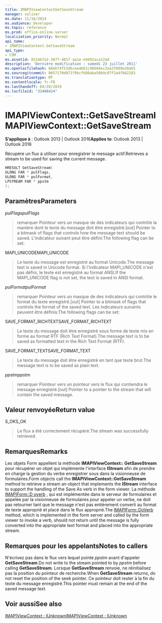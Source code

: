 ```yaml
---
title: IMAPIViewContextGetSaveStream
manager: soliver
ms.date: 11/16/2014
ms.audience: Developer
ms.topic: reference
ms.prod: office-online-server
localization_priority: Normal
api_name:
- IMAPIViewContext.GetSaveStream
api_type:
- COM
ms.assetid: 8316bfa1-3077-401f-aa1e-e9492aca12a8
description: 'Derniére modification : samedi 23 juillet 2011'
ms.openlocfilehash: 68eb74f53d6cee4661c98604ec2ea37609e20ab5
ms.sourcegitcommit: 8657170d071f9bcf680aba50b9c07f2a4fb82283
ms.translationtype: MT
ms.contentlocale: fr-FR
ms.lasthandoff: 04/28/2019
ms.locfileid: "33408424"
---
```

# <a name="imapiviewcontextgetsavestream"></a><span data-ttu-id="15484-103">IMAPIViewContext::GetSaveStream</span><span class="sxs-lookup"><span data-stu-id="15484-103">IMAPIViewContext::GetSaveStream</span></span>

  
  
<span data-ttu-id="15484-104">**S’applique à** : Outlook 2013 | Outlook 2016</span><span class="sxs-lookup"><span data-stu-id="15484-104">**Applies to**: Outlook 2013 | Outlook 2016</span></span> 
  
<span data-ttu-id="15484-105">Récupère un flux à utiliser pour enregistrer le message actif.</span><span class="sxs-lookup"><span data-stu-id="15484-105">Retrieves a stream to be used for saving the current message.</span></span>
  
```cpp
HRESULT GetSaveStream(
ULONG FAR * pulFlags,
ULONG FAR * pulFormat,
LPSTREAM FAR * ppstm
);
```

## <a name="parameters"></a><span data-ttu-id="15484-106">Paramètres</span><span class="sxs-lookup"><span data-stu-id="15484-106">Parameters</span></span>

 <span data-ttu-id="15484-107">_pulFlags_</span><span class="sxs-lookup"><span data-stu-id="15484-107">_pulFlags_</span></span>
  
> <span data-ttu-id="15484-108">remarquer Pointeur vers un masque de des indicateurs qui contrôle la manière dont le texte du message doit être enregistré.</span><span class="sxs-lookup"><span data-stu-id="15484-108">[out] Pointer to a bitmask of flags that controls how the message text should be saved.</span></span> <span data-ttu-id="15484-109">L'indicateur suivant peut être défini:</span><span class="sxs-lookup"><span data-stu-id="15484-109">The following flag can be set:</span></span>
    
<span data-ttu-id="15484-110">MAPI_UNICODE</span><span class="sxs-lookup"><span data-stu-id="15484-110">MAPI_UNICODE</span></span> 
  
> <span data-ttu-id="15484-111">Le texte du message est enregistré au format Unicode.</span><span class="sxs-lookup"><span data-stu-id="15484-111">The message text is saved in Unicode format.</span></span> <span data-ttu-id="15484-112">Si l'indicateur MAPI_UNICODE n'est pas défini, le texte est enregistré au format ANSI.</span><span class="sxs-lookup"><span data-stu-id="15484-112">If the MAPI_UNICODE flag is not set, the text is saved in ANSI format.</span></span>
    
 <span data-ttu-id="15484-113">_pulFormat_</span><span class="sxs-lookup"><span data-stu-id="15484-113">_pulFormat_</span></span>
  
> <span data-ttu-id="15484-114">remarquer Pointeur vers un masque de des indicateurs qui contrôle le format du texte enregistré.</span><span class="sxs-lookup"><span data-stu-id="15484-114">[out] Pointer to a bitmask of flags that controls the format of the saved text.</span></span> <span data-ttu-id="15484-115">Les indicateurs suivants peuvent être définis:</span><span class="sxs-lookup"><span data-stu-id="15484-115">The following flags can be set:</span></span>
    
<span data-ttu-id="15484-116">SAVE_FORMAT_RICHTEXT</span><span class="sxs-lookup"><span data-stu-id="15484-116">SAVE_FORMAT_RICHTEXT</span></span> 
  
> <span data-ttu-id="15484-117">Le texte du message doit être enregistré sous forme de texte mis en forme au format RTF (Rich Text Format).</span><span class="sxs-lookup"><span data-stu-id="15484-117">The message text is to be saved as formatted text in the Rich Text Format (RTF).</span></span> 
    
<span data-ttu-id="15484-118">SAVE_FORMAT_TEXT</span><span class="sxs-lookup"><span data-stu-id="15484-118">SAVE_FORMAT_TEXT</span></span> 
  
> <span data-ttu-id="15484-119">Le texte du message doit être enregistré en tant que texte brut.</span><span class="sxs-lookup"><span data-stu-id="15484-119">The message text is to be saved as plain text.</span></span> 
    
 <span data-ttu-id="15484-120">_ppstm_</span><span class="sxs-lookup"><span data-stu-id="15484-120">_ppstm_</span></span>
  
> <span data-ttu-id="15484-121">remarquer Pointeur vers un pointeur vers le flux qui contiendra le message enregistré.</span><span class="sxs-lookup"><span data-stu-id="15484-121">[out] Pointer to a pointer to the stream that will contain the saved message.</span></span>
    
## <a name="return-value"></a><span data-ttu-id="15484-122">Valeur renvoyée</span><span class="sxs-lookup"><span data-stu-id="15484-122">Return value</span></span>

<span data-ttu-id="15484-123">S_OK</span><span class="sxs-lookup"><span data-stu-id="15484-123">S_OK</span></span> 
  
> <span data-ttu-id="15484-124">Le flux a été correctement récupéré.</span><span class="sxs-lookup"><span data-stu-id="15484-124">The stream was successfully retrieved.</span></span>
    
## <a name="remarks"></a><span data-ttu-id="15484-125">Remarques</span><span class="sxs-lookup"><span data-stu-id="15484-125">Remarks</span></span>

<span data-ttu-id="15484-126">Les objets Form appellent la méthode **IMAPIViewContext:: GetSaveStream** pour récupérer un objet qui implémente l'interface **IStream** afin de prendre en charge la gestion du verbe enregistrer sous dans la visionneuse de formulaires.</span><span class="sxs-lookup"><span data-stu-id="15484-126">Form objects call the **IMAPIViewContext::GetSaveStream** method to retrieve a stream an object that implements the **IStream** interface to support the handling of the Save As verb in the form viewer.</span></span> <span data-ttu-id="15484-127">La méthode [IMAPIForm::D overb](imapiform-doverb.md) , qui est implémentée dans le serveur de formulaires et appelée par la visionneuse de formulaires pour appeler un verbe, ne doit pas retourner tant que le message n'est pas entièrement converti au format de texte approprié et placé dans le flux approprié.</span><span class="sxs-lookup"><span data-stu-id="15484-127">The [IMAPIForm::DoVerb](imapiform-doverb.md) method, which is implemented in the form server and called by the form viewer to invoke a verb, should not return until the message is fully converted into the appropriate text format and placed into the appropriate stream.</span></span> 
  
## <a name="notes-to-callers"></a><span data-ttu-id="15484-128">Remarques pour les appelants</span><span class="sxs-lookup"><span data-stu-id="15484-128">Notes to callers</span></span>

<span data-ttu-id="15484-129">N'écrivez pas dans le flux vers lequel pointe _ppstm_ avant d'appeler **GetSaveStream**.</span><span class="sxs-lookup"><span data-stu-id="15484-129">Do not write to the stream pointed to by  _ppstm_ before calling **GetSaveStream**.</span></span> <span data-ttu-id="15484-130">Lorsque **GetSaveStream** renvoie, ne réinitialisez pas la position du pointeur de recherche.</span><span class="sxs-lookup"><span data-stu-id="15484-130">When **GetSaveStream** returns, do not reset the position of the seek pointer.</span></span> <span data-ttu-id="15484-131">Ce pointeur doit rester à la fin du texte du message enregistré.</span><span class="sxs-lookup"><span data-stu-id="15484-131">This pointer must remain at the end of the saved message text.</span></span> 
  
## <a name="see-also"></a><span data-ttu-id="15484-132">Voir aussi</span><span class="sxs-lookup"><span data-stu-id="15484-132">See also</span></span>



[<span data-ttu-id="15484-133">IMAPIViewContext : IUnknown</span><span class="sxs-lookup"><span data-stu-id="15484-133">IMAPIViewContext : IUnknown</span></span>](imapiviewcontextiunknown.md)

